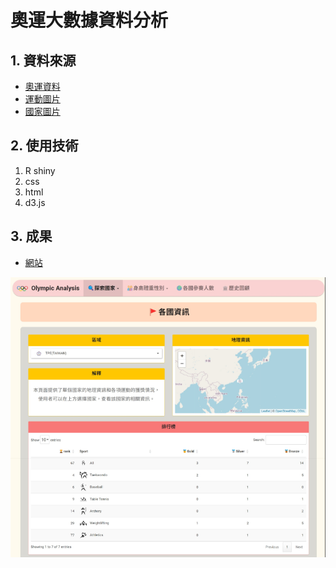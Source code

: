 # 奧運大數據資料分析
## 1. 資料來源
- [奧運資料](https://www.kaggle.com/heesoo37/120-years-of-olympic-history-athletes-and-results)
- [運動圖片](https://zh.wikipedia.org/wiki/%E5%A5%A5%E6%9E%97%E5%8C%B9%E5%85%8B%E8%BF%90%E5%8A%A8%E4%BC%9A%E6%AF%94%E8%B5%9B%E9%A1%B9%E7%9B%AE)
- [國家圖片](https://en.wikipedia.org/wiki/List_of_IOC_country_codes#Obsolete_codes)
## 2. 使用技術
1. R shiny
2. css
3. html
4. d3.js
## 3. 成果
- [網站](https://mke0108.shinyapps.io/main_final_project/)

![Olympic Logo](.readme/image1.png "Olympic Games Logo")
